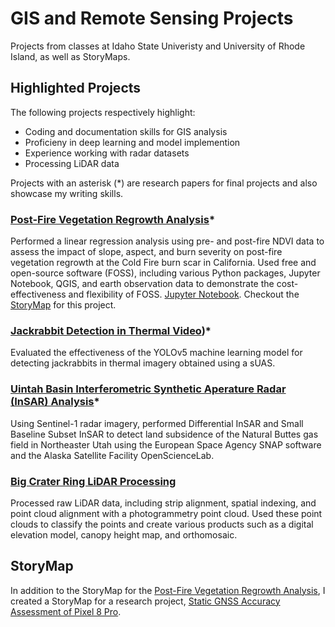 # GIS and Remote Sensing Projects
Projects from classes at Idaho State Univeristy and University of Rhode Island, as well as StoryMaps.

## Highlighted Projects
The following projects respectively highlight:
* Coding and documentation skills for GIS analysis
* Proficieny in deep learning and model implemention
* Experience working with radar datasets
* Processing LiDAR data

Projects with an asterisk (*) are research papers for final projects and also showcase my writing skills.

### [Post-Fire Vegetation Regrowth Analysis](https://github.com/cmbappleby/gis_remote_sensing_projects/blob/main/post_fire_veg_regrowth_analysis.pdf)*
Performed a linear regression analysis using pre- and post-fire NDVI data to assess the impact of slope, aspect, and burn severity on post-fire vegetation regrowth at the Cold Fire burn scar in California. Used free and open-source software (FOSS), including various Python packages, Jupyter Notebook, QGIS, and earth observation data to demonstrate the cost-effectiveness and flexibility of FOSS. [Jupyter Notebook](https://github.com/cmbappleby/gis_remote_sensing_projects/blob/main/post_fire_veg_regrowth_analysis_Landsat.ipynb). Checkout the [StoryMap](https://storymaps.arcgis.com/stories/9c62be19687d43f5b8062bc423ea9c4c) for this project.

### [Jackrabbit Detection in Thermal Video](https://github.com/cmbappleby/gis_remote_sensing_projects/blob/main/YOLOv5_thermal_jackrabbit_detection.pdf))*
Evaluated the effectiveness of the YOLOv5 machine learning model for detecting jackrabbits in thermal imagery obtained using a sUAS.

### [Uintah Basin Interferometric Synthetic Aperature Radar (InSAR) Analysis](https://github.com/cmbappleby/gis_remote_sensing_projects/blob/main/uintah_basin_InSAR_SBAS.pdf)*
Using Sentinel-1 radar imagery, performed Differential InSAR and Small Baseline Subset InSAR to detect land subsidence of the Natural Buttes gas field in Northeaster Utah using the European Space Agency SNAP software and the Alaska Satellite Facility OpenScienceLab.

### [Big Crater Ring LiDAR Processing](https://github.com/cmbappleby/gis_remote_sensing_projects/blob/main/LiDAR_crater_rings.pdf)
Processed raw LiDAR data, including strip alignment, spatial indexing, and point cloud alignment with a photogrammetry point cloud. Used these point clouds to classify the points and create various products such as a digital elevation model, canopy height map, and orthomosaic.

## StoryMap
In addition to the StoryMap for the [Post-Fire Vegetation Regrowth Analysis](https://arcg.is/qbGqu0), I created a StoryMap for a research project, [Static GNSS Accuracy Assessment of Pixel 8 Pro](https://storymaps.arcgis.com/stories/37f0aef368994d948259cd33b0ff4a74).
